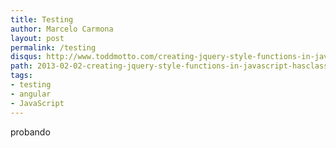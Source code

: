 ```yaml
---
title: Testing
author: Marcelo Carmona
layout: post
permalink: /testing
disqus: http://www.toddmotto.com/creating-jquery-style-functions-in-javascript-hasclass-addclass-removeclass-toggleclass
path: 2013-02-02-creating-jquery-style-functions-in-javascript-hasclass-addclass-removeclass-toggleclass.md
tags:
- testing
- angular
- JavaScript
---
```


probando
